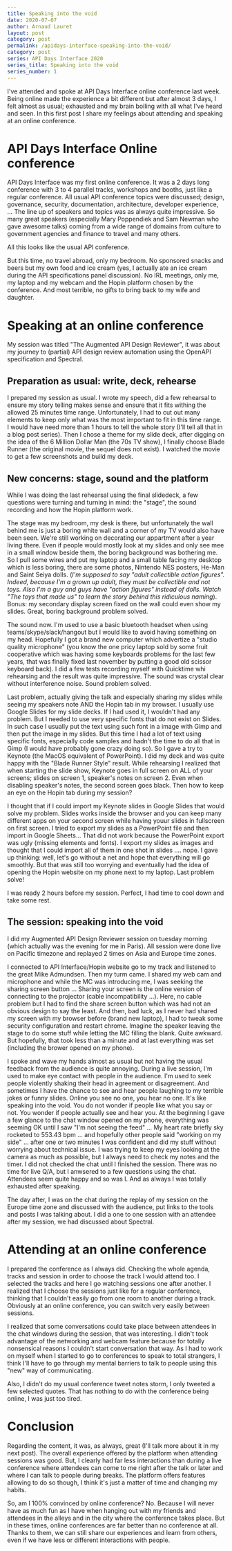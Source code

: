 ```yaml
---
title: Speaking into the void
date: 2020-07-07
author: Arnaud Lauret
layout: post
category: post
permalink: /apidays-interface-speaking-into-the-void/
category: post
series: API Days Interface 2020
series_title: Speaking into the void
series_number: 1
---
```


I've attended and spoke at API Days Interface online conference last week. Being online made the experience a bit different but after almost 3 days, I felt almost as usual; exhausted and my brain boiling with all what I've heard and seen. In this first post I share my feelings about attending and speaking at an online conference.
<!--more-->

# API Days Interface Online conference

API Days Interface was my first online conference. It was a 2 days long conference with 3 to 4 parallel tracks, workshops and booths, just like a regular conference. All usual API conference topics were discussed; design, governance, security, documentation, architecture, developer experience, ... The line up of speakers and topics was as always quite impressive. So many great speakers (especially Mary Poppendiek and Sam Newman who gave awesome talks) coming from a wide range of domains from culture to government agencies and finance to travel and many others.

All this looks like the usual API conference.

But this time, no travel abroad, only my bedroom. No sponsored snacks and beers but my own food and ice cream (yes, I actually ate an ice cream during the API specifications panel discussion). No IRL meetings, only me, my laptop and my webcam and the Hopin platform chosen by the conference. And most terrible, no gifts to bring back to my wife and daughter. 

# Speaking at an online conference

My session was titled "The Augmented API Design Reviewer", it was about my journey to (partial) API design review automation using the OpenAPI specification and Spectral.

## Preparation as usual: write, deck, rehearse

I prepared my session as usual. I wrote my speech, did a few rehearsal to ensure my story telling makes sense and ensure that it fits withing the allowed 25 minutes time range. Unfortunately, I had to cut out many elements to keep only what was the most important to fit in this time range. I would have need more than 1 hours to tell the whole story (I'll tell all that in a blog post series). Then I chose a theme for my slide deck, after digging on the idea of the 6 Million Dollar Man (the 70s TV show), I finally choose Blade Runner (the original movie, the sequel does not exist). I watched the movie to get a few screenshots and build my deck. 

## New concerns: stage, sound and the platform

While I was doing the last rehearsal using the final slidedeck, a few questions were turning and turning in mind: the "stage", the sound recording and how the Hopin platform work.

The stage was my bedroom, my desk is there, but unfortunately the wall behind me is just a boring white wall and a corner of my TV would also have been seen. We're still working on decorating our appartment after a year living there. Even if people would mostly look at my slides and only see mee in a small window beside them, the boring background was bothering me. So I pull some wires and put my laptop and a small table facing my desktop which is less boring, there are some photos, Nintendo NES posters, He-Man and Saint Seiya dolls. (_I'm supposed to say "adult collectible action figures". Indeed, because I'm a grown up adult, they must be collectible and not toys. Also I'm a guy and guys have "action figures" instead of dolls. Watch "The toys that made us" to learn the story behind this ridiculous naming_). Bonus: my secondary display screen fixed on the wall could even show my slides. Great, boring background problem solved.

The sound now. I'm used to use a basic bluetooth headset when using teams/skype/slack/hangout but I would like to avoid having something on my head. Hopefully I got a brand new computer which advertize a "studio quality microphone" (you know the one pricy laptop sold by some fruit cooperative which was having some keyboards problems for the last few years, that was finally fixed last november by putting a good old scissor keyboard back). I did a few tests recording myself with Quicktime whi rehearsing and the result was quite impressive. The sound was crystal clear without interference noise. Sound problem solved.

Last problem, actually giving the talk and especially sharing my slides while seeing my speakers note AND the Hopin tab in my browser. I usually use Google Slides for my slide decks. If I had used it, I wouldn't had any problem. But I needed to use very specific fonts that do not exist on Slides. In such case I usually put the text using such font in a image with Gimp and then put the image in my slides. But this time I had a lot of text using specific fonts, especially code samples and hadn't the time to do all that in Gimp (I would have probably gone crazy doing so). So I gave a try to Keynote (the MacOS equivalent of PowerPoint). I did my deck and was quite happy with the "Blade Runner Style" result. While rehearsing I realized that when starting the slide show, Keynote goes in full screen on ALL of your screens; slides on screen 1, speaker's notes on screen 2. Even when disabling speaker's notes, the second screen goes black. Then how to keep an eye on the Hopin tab during my session? 

I thought that if I could import my Keynote slides in Google Slides that would solve my problem. Slides works inside the browser and you can keep many different apps on your second screen while having youur slides in fullscreen on first screen. I tried to export my slides as a PowerPoint file and then import in Google Sheets... That did not work because the PowerPoint export was ugly (missing elements and fonts). I export my slides as images and thought that I could import all of them in one shot in slides .... nope. I gave up thinking: well, let's go without a net and hope that everything will go smoothly. But that was still too worrying and eventually had the idea of opening the Hopin website on my phone next to my laptop. Last problem solve!

I was ready 2 hours before my session. Perfect, I had time to cool down and take some rest.

## The session: speaking into the void

I did my Augmented API Design Reviewer session on tuesday morning (which actually was the evening for me in Paris). All session were done live on Pacific timezone and replayed 2 times on Asia and Europe time zones.

I connected to API Interface/Hopin website go to my track and listened to the great Mike Admundsen. Then my turm came. I shared my web cam and microphone and while the MC was introducing me, I was seeking the sharing screen button ...
Sharing your screen is the online version of connecting to the projector (cable incompatibility ...). Here, no cable problem but I had to find the share screen button which was had not an obvious design to say the least. And then, bad luck, as I never had shared my screen with my browser before (brand new laptop), I had to tweak some security configuration and restart chrome. Imagine the speaker leaving the stage to do some stuff while letting the MC filling the blank. Quite awkward. But hopefully, that took less than a minute and at last everything was set (including the brower opened on my phone).

I spoke and wave my hands almost as usual but not having the usual feedback from the audience is quite annoying. During a live session, I'm used to make eye contact with people in the audience. I'm used to seek people violently shaking their head in agreement or disagreement. And sometimes I have the chance to see and hear people laughing to my terrible jokes or funny slides. Online you see no one, you hear no one. It's like speaking into the void. You do not wonder if people like what you say or not. You wonder if people actually see and hear you. At the beginning I gave a few glance to the chat window opened on my phone, everything was seeming OK until I saw "I'm not seeing the feed" ... My heart rate briefly sky rocketed to 553.43 bpm ... and hopefully other people said "working on my side" ... after one or two minutes I was confident and did my stuff without worrying about technical issue. I was trying to keep my eyes looking at the camera as much as possible, but I always need to check my notes and the timer. I did not checked the chat until I finished the session. There was no time for live Q/A, but I anwsered to a few questions using the chat. Attendees seem quite happy and so was I. And as always I was totally exhausted after speaking.

The day after, I was on the chat during the replay of my session on the Europe time zone and discussed with the audience, put links to the tools and posts I was talking about. I did a one to one session with an attendee after my session, we had discussed about Spectral.

# Attending at an online conference

I prepared the conference as I always did. Checking the whole agenda, tracks and session in order to choose the track I would attend too. I selected the tracks and here I go watching sessions one after another. I realized that I choose the sessions just like for a regular conference, thinking that I couldn't easily go from one room to another during a track. Obviously at an online conference, you can switch very easily between sessions.

I realized that some conversations could take place between attendees in the chat windows during the session, that was interesting. I didn't took advantage of the networking and webcam feature because for totally nonsensical reasons I couldn't start conversation that way. As I had to work on myself when I started to go to conferences to speak to total strangers, I think I'll have to go through my mental barriers to talk to people using this "new" way of communicating. 

Also, I didn't do my usual conference tweet notes storm, I only tweeted a few selected quotes. That has nothing to do with the conference being online, I was just too tired.

# Conclusion

Regarding the content, it was, as always, great (I'll talk more about it in my next post). The overall experience offered by the platform when attending sessions was good. But, I clearly had far less interactions than during a live conference where attendees can come to me right after the talk or later and where I can talk to people during breaks. The platform offers features allowing to do so though, I think it's just a matter of time and changing my habits.

So, am I 100% convinced by online conference? No. Because I will never have as much fun as I have when hanging out with my friends and attendees in the alleys and in the city where the conference takes place. But in these times, online conferences are far better than no conference at all. Thanks to them, we can still share our experiences and learn from others, even if we have less or different interactions with people.


